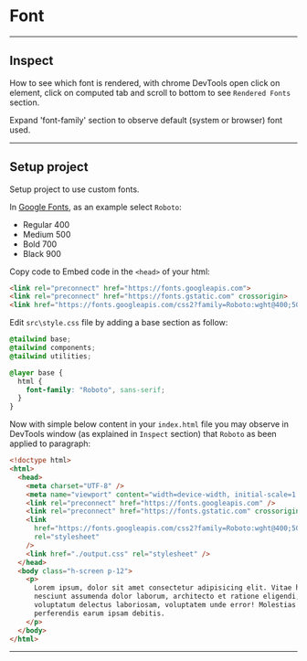 # Font

---

## Inspect

How to see which font is rendered, with chrome DevTools open click on element, click on computed tab and scroll to bottom to see `Rendered Fonts` section.

Expand 'font-family' section to observe default (system or browser) font used.

---

## Setup project

Setup project to use custom fonts.

In [Google Fonts](https://fonts.google.com/), as an example select `Roboto`:

- Regular 400  
- Medium 500  
- Bold 700  
- Black 900

Copy code to Embed code in the `<head>` of your html:

```html
<link rel="preconnect" href="https://fonts.googleapis.com">
<link rel="preconnect" href="https://fonts.gstatic.com" crossorigin>
<link href="https://fonts.googleapis.com/css2?family=Roboto:wght@400;500;700;900&display=swap" rel="stylesheet">
```

Edit `src\style.css` file by adding a base section as follow:

```css
@tailwind base;
@tailwind components;
@tailwind utilities;

@layer base {
  html {
    font-family: "Roboto", sans-serif;
  }
}
```

Now with simple below content in your `index.html` file you may observe in DevTools window (as explained in `Inspect` section) that `Roboto` as been applied to paragraph:

```html
<!doctype html>
<html>
  <head>
    <meta charset="UTF-8" />
    <meta name="viewport" content="width=device-width, initial-scale=1.0" />
    <link rel="preconnect" href="https://fonts.googleapis.com" />
    <link rel="preconnect" href="https://fonts.gstatic.com" crossorigin />
    <link
      href="https://fonts.googleapis.com/css2?family=Roboto:wght@400;500;700;900&display=swap"
      rel="stylesheet"
    />
    <link href="./output.css" rel="stylesheet" />
  </head>
  <body class="h-screen p-12">
    <p>
      Lorem ipsum, dolor sit amet consectetur adipisicing elit. Vitae harum
      nesciunt assumenda dolor laborum, architecto et ratione eligendi, ipsum
      voluptatum delectus laboriosam, voluptatem unde error! Molestias
      perferendis earum ipsam debitis.
    </p>
  </body>
</html>
```

---
